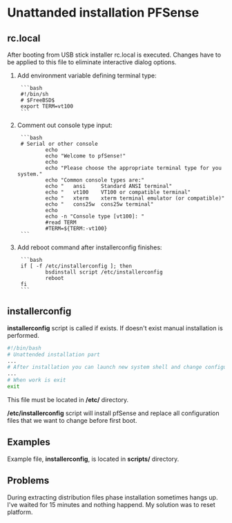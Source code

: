 Unattanded installation PFSense
===============================

rc.local
--------

After booting from USB stick installer rc.local is executed. Changes have to be
applied to this file to eliminate interactive dialog options.

1. Add environment variable defining terminal type:

        ```bash
        #!/bin/sh
        # $FreeBSD$
        export TERM=vt100
        ```

2. Comment out console type input:

        ```bash
        # Serial or other console
                echo
                echo "Welcome to pfSense!"
                echo
                echo "Please choose the appropriate terminal type for you system."
                echo "Common console types are:"
                echo "   ansi     Standard ANSI terminal"
                echo "   vt100    VT100 or compatible terminal"
                echo "   xterm    xterm terminal emulator (or compatible)"
                echo "   cons25w  cons25w terminal"
                echo
                echo -n "Console type [vt100]: "
                #read TERM
                #TERM=${TERM:-vt100}
        ```

3. Add reboot command after installerconfig finishes:

        ```bash
        if [ -f /etc/installerconfig ]; then
                bsdinstall script /etc/installerconfig
                reboot
        fi
        ```

installerconfig
---------------

**installerconfig** script is called if exists. If doesn't exist manual
installation is performed.

```bash
#!/bin/bash
# Unattended installation part
...
# After installation you can launch new system shell and change configuration
...
# When work is exit
exit
```

This file must be located in **/etc/** directory.

**/etc/installerconfig** script will install pfSense and replace all
configuration files that we want to change before first boot.

Examples
--------

Example file, **installerconfig**, is located in **scripts/** directory.

Problems
--------

During extracting distribution files phase installation sometimes hangs up.
I've waited for 15 minutes and nothing happend. My solution was to reset
platform.
